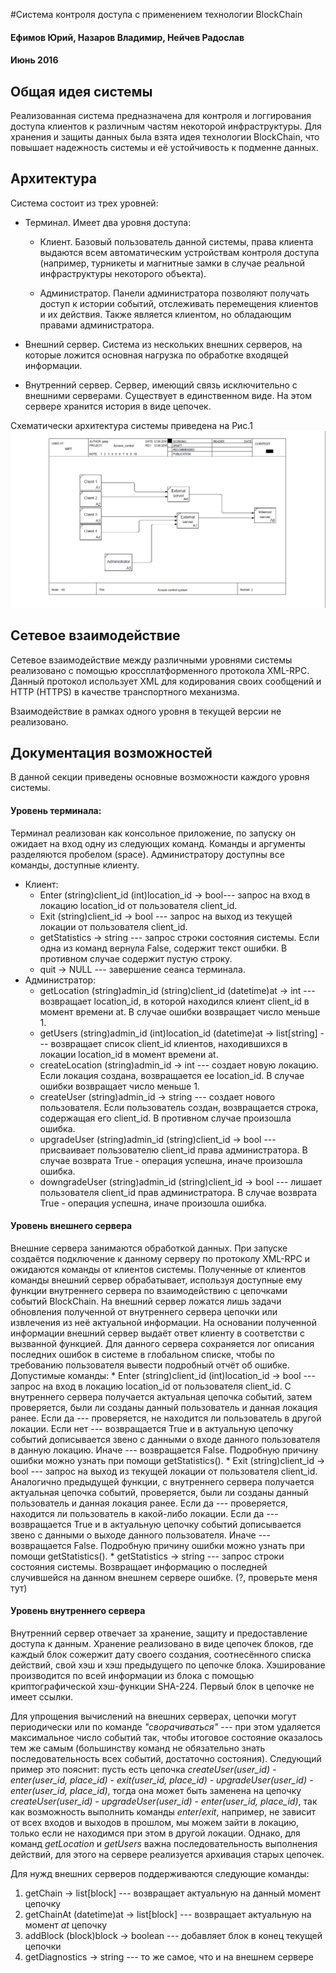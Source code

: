 #Система контроля доступа с применением технологии BlockChain
#### Ефимов Юрий, Назаров Владимир, Нейчев Радослав
#### Июнь 2016

## Общая идея системы
Реализованная система предназначена для контроля и логгирования доступа клиентов к различным частям некоторой инфраструктуры. Для хранения и защиты данных была взята идея технологии BlockChain, что повышает надежность системы и её устойчивость к подменне данных.

## Архитектура
Система состоит из трех уровней:


  * Терминал. Имеет два уровня доступа:
    
    * Клиент. Базовый пользователь данной системы, права клиента выдаются всем автоматическим устройствам контроля доступа (например, турникеты и магнитные замки в случае реальной инфраструктуры некоторого объекта).
    
    * Администратор. Панели администратора позволяют получать доступ к истории событий, отслеживать перемещения клиентов и их действия. Также является клиентом, но обладающим правами администратора.
    
  * Внешний сервер. Система из нескольких внешних серверов, на которые ложится основная нагрузка по обработке входящей информации.
    
  * Внутренний сервер. Сервер, имеющий связь исключительно с внешними серверами. Существует в единственном виде. На этом сервере хранится история в виде цепочек.

Схематически архитектура системы приведена на Рис.1
![example image](fig1.png "Схематическое изображение системы")


## Сетевое взаимодействие
Сетевое взаимодействие между различными уровнями системы реализовано с помощью кроссплатформенного протокола XML-RPC. Данный протокол использует XML для кодирования своих сообщений и HTTP (HTTPS) в качестве транспортного механизма.

Взаимодействие в рамках одного уровня в текущей версии не реализовано.

## Документация возможностей
В данной секции приведены основные возможности каждого уровня системы.

#### Уровень терминала:
Терминал реализован как консольное приложение, по запуску он ожидает на вход одну из следующих команд. Команды и аргументы разделяются пробелом (space). Администратору доступны все команды, доступные клиенту.
  * Клиент:
    * Enter (string)client_id (int)location_id -> bool--- запрос на вход в локацию location_id от пользователя client_id.
    * Exit (string)client_id -> bool                  --- запрос на выход из текущей локации от пользователя client_id.
    * getStatistics -> string                         --- запрос строки состояния системы. Если одна из команд вернула False, содержит текст ошибки. В противном случае содержит пустую строку.
    * quit -> NULL                                    --- завершение сеанса терминала.
  * Администратор:
    * getLocation (string)admin_id (string)client_id (datetime)at -> int  --- возвращает location_id, в которой находился клиент client_id в момент времени at. В случае ошибки возвращает число меньше 1.
    * getUsers (string)admin_id (int)location_id (datetime)at -> list[string] --- возвращает список client_id клиентов, находившихся в локации location_id в момент времени at. 
    * createLocation (string)admin_id -> int          --- создает новую локацию. Если локация создана, возвращается ее location_id. В случае ошибки возвращает число меньше 1.
    * createUser (string)admin_id -> string           --- создает нового пользователя. Если пользователь создан, возвращается строка, содержащая его client_id. В противном случае произошла ошибка.
    * upgradeUser (string)admin_id (string)client_id -> bool --- присваивает пользователю client_id права администратора. В случае возврата True - операция успешна, иначе произошла ошибка.
    * downgradeUser (string)admin_id (string)client_id -> bool --- лишает пользователя client_id прав администратора. В случае возврата True - операция успешна, иначе произошла ошибка.

#### Уровень внешнего сервера

Внешние сервера занимаются обработкой данных. При запуске создаётся подключение к данному серверу по протоколу XML-RPC и ожидаются команды от клиентов системы. Полученные от клиентов команды внешний сервер обрабатывает, используя доступные ему функции внутреннего сервера по взаимодействию с цепочками событий BlockChain. На внешний сервер ложатся лишь задачи обновления полученной от внутреннего сервера цепочки или извлечения из неё актуальной информации. На основании полученной информации внешний сервер выдаёт ответ клиенту в соответстви с вызванной функцией. Для данного сервера сохраняется лог описания последних ошибок в системе в глобальном списке, чтобы по требованию пользователя вывести подробный отчёт об ошибке.
Допустимые команды:
	* Enter (string)client_id (int)location_id -> bool --- запрос на вход в локацию location_id от пользователя client_id. С внутреннего сервера получается актуальная цепочка событий, затем проверяется, были ли созданы данный пользователь и данная локация ранее. Если да --- проверяется, не находится ли пользователь в другой локации. Если нет --- возвращается True и в актуальную цепочку событий дописывается звено с данными о входе данного пользователя в данную локацию. Иначе --- возвращается False. Подробную причину ошибки можно узнать при помощи getStatistics().
	* Exit (string)client_id -> bool                  --- запрос на выход из текущей локации от пользователя client_id. Аналогично предыдущей функции, с внутреннего сервера получается актуальная цепочка событий, проверяется, были ли созданы данный пользователь и данная локация ранее. Если да --- проверяется, находится ли пользователь в какой-либо локации. Если да --- возвращается True и в актуальную цепочку событий дописывается звено с данными о выходе данного пользователя. Иначе --- возвращается False. Подробную причину ошибки можно узнать при помощи getStatistics().
	* getStatistics -> string                         --- запрос строки состояния системы. Возвращает информацию о последней случившейся на данном внешнем сервере ошибке. (?, проверьте меня тут)
	
	
#### Уровень внутреннего сервера

Внутренний сервер отвечает за хранение, защиту и предоставление доступа к данным. Хранение реализовано в виде цепочек блоков, где каждый блок сожержит дату своего создания, соотнесённого списка действий, свой хэш и хэш предыдущего по цепочке блока. Хэширование производится по всей информации из блока с помощью криптографической хэш-функции SHA-224. Первый блок в цепочке не имеет ссылки.

Для упрощения вычислений на внешних серверах, цепочки могут периодически или по команде *"сворачиваться"* --- при этом удаляется максимальное число событий так, чтобы итоговое состояние оказалось тем же самым (большинству команд не обязательно знать последовательность всех событий, достаточно состояния). Следующий пример это пояснит: пусть есть цепочка *createUser(user_id) - enter(user_id, place_id) - exit(user_id, place_id) - upgradeUser(user_id) - enter(user_id, place_id)*, тогда она может быть заменена на цепочку *createUser(user_id) - upgradeUser(user_id) - enter(user_id, place_id)*, так как возможность выполнить команды *enter*/*exit*, например, не зависит от всех входов и выходов в прошлом, мы можем зайти в локацию, только если не находимся при этом в другой локации. Однако, для команд *getLocation* и *getUsers* важна последовательность выполнения действий, для этого на сервере реализуется архивация старых цепочек.

Для нужд внешних серверов поддерживаются следующие команды:

1. getChain -> list[block]                            --- возвращает актуальную на данный момент цепочку
2. getChainAt (datetime)at -> list[block]             --- возвращает актуальную на момент *at* цепочку
3. addBlock (block)block -> boolean                   --- добавляет блок в конец текущей цепочки
4. getDiagnostics -> string                           --- то же самое, что и на внешнем сервере
